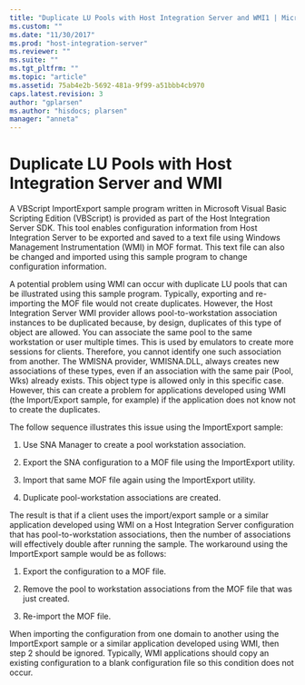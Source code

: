 ```yaml
---
title: "Duplicate LU Pools with Host Integration Server and WMI1 | Microsoft Docs"
ms.custom: ""
ms.date: "11/30/2017"
ms.prod: "host-integration-server"
ms.reviewer: ""
ms.suite: ""
ms.tgt_pltfrm: ""
ms.topic: "article"
ms.assetid: 75ab4e2b-5692-481a-9f99-a51bbb4cb970
caps.latest.revision: 3
author: "gplarsen"
ms.author: "hisdocs; plarsen"
manager: "anneta"
---
```

# Duplicate LU Pools with Host Integration Server and WMI
A VBScript ImportExport sample program written in Microsoft Visual Basic Scripting Edition (VBScript) is provided as part of the Host Integration Server SDK. This tool enables configuration information from Host Integration Server to be exported and saved to a text file using Windows Management Instrumentation (WMI) in MOF format. This text file can also be changed and imported using this sample program to change configuration information.  
  
 A potential problem using WMI can occur with duplicate LU pools that can be illustrated using this sample program. Typically, exporting and re-importing the MOF file would not create duplicates. However, the Host Integration Server WMI provider allows pool-to-workstation association instances to be duplicated because, by design, duplicates of this type of object are allowed. You can associate the same pool to the same workstation or user multiple times. This is used by emulators to create more sessions for clients. Therefore, you cannot identify one such association from another. The WMISNA provider, WMISNA.DLL, always creates new associations of these types, even if an association with the same pair (Pool, Wks) already exists. This object type is allowed only in this specific case. However, this can create a problem for applications developed using WMI (the Import/Export sample, for example) if the application does not know not to create the duplicates.  
  
 The follow sequence illustrates this issue using the ImportExport sample:  
  
1.  Use SNA Manager to create a pool workstation association.  
  
2.  Export the SNA configuration to a MOF file using the ImportExport utility.  
  
3.  Import that same MOF file again using the ImportExport utility.  
  
4.  Duplicate pool-workstation associations are created.  
  
 The result is that if a client uses the import/export sample or a similar application developed using WMI on a Host Integration Server configuration that has pool-to-workstation associations, then the number of associations will effectively double after running the sample. The workaround using the ImportExport sample would be as follows:  
  
1.  Export the configuration to a MOF file.  
  
2.  Remove the pool to workstation associations from the MOF file that was just created.  
  
3.  Re-import the MOF file.  
  
 When importing the configuration from one domain to another using the ImportExport sample or a similar application developed using WMI, then step 2 should be ignored. Typically, WMI applications should copy an existing configuration to a blank configuration file so this condition does not occur.